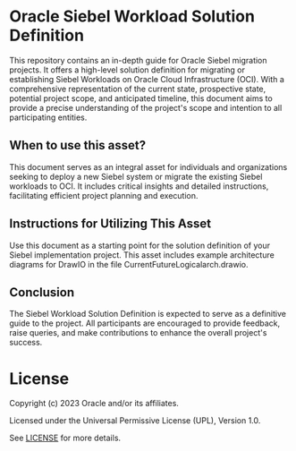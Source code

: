 # Oracle Siebel Workload Solution Definition

This repository contains an in-depth guide for Oracle Siebel migration projects. It offers a high-level solution definition for migrating or establishing Siebel Workloads on Oracle Cloud Infrastructure (OCI). With a comprehensive representation of the current state, prospective state, potential project scope, and anticipated timeline, this document aims to provide a precise understanding of the project's scope and intention to all participating entities.

## When to use this asset?

This document serves as an integral asset for individuals and organizations seeking to deploy a new Siebel system or migrate the existing Siebel workloads to OCI. It includes critical insights and detailed instructions, facilitating efficient project planning and execution.

## Instructions for Utilizing This Asset

Use this document as a starting point for the solution definition of your Siebel implementation project. This asset includes example architecture diagrams for DrawIO in the file CurrentFutureLogicalarch.drawio.

## Conclusion
The Siebel Workload Solution Definition is expected to serve as a definitive guide to the project. All participants are encouraged to provide feedback, raise queries, and make contributions to enhance the overall project's success.

# License

Copyright (c) 2023 Oracle and/or its affiliates.

Licensed under the Universal Permissive License (UPL), Version 1.0.

See [LICENSE](https://github.com/oracle-devrel/technology-engineering/blob/folder-structure/LICENSE) for more details.
